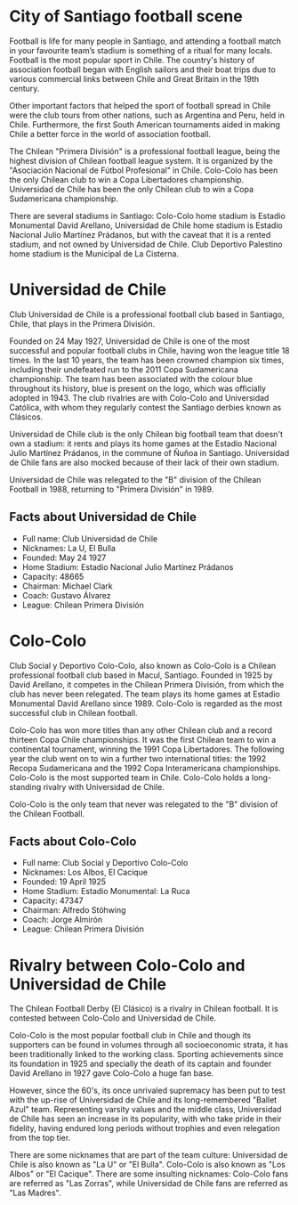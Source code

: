 # City of Santiago football scene
Football is life for many people in Santiago, and attending a football match in your favourite team’s stadium is something of a ritual for many locals. Football is the most popular sport in Chile. The country's history of association football began with English sailors and their boat trips due to various commercial links between Chile and Great Britain in the 19th century.

Other important factors that helped the sport of football spread in Chile were the club tours from other nations, such as Argentina and Peru, held in Chile. Furthermore, the first South American tournaments aided in making Chile a better force in the world of association football. 

The Chilean "Primera División" is a professional football league, being the highest division of Chilean football league system. It is organized by the "Asociación Nacional de Fútbol Profesional" in Chile. Colo-Colo has been the only Chilean club to win a Copa Libertadores championship. Universidad de Chile has been the only Chilean club to win a Copa Sudamericana championship.

There are several stadiums in Santiago: Colo-Colo home stadium is Estadio Monumental David Arellano, Universidad de Chile home stadium is Estadio Nacional Julio Martínez Prádanos, but with the caveat that it is a rented stadium, and not owned by Universidad de Chile. Club Deportivo Palestino home stadium is the Municipal de La Cisterna.

# Universidad de Chile
Club Universidad de Chile is a professional football club based in Santiago, Chile, that plays in the Primera División.

Founded on 24 May 1927, Universidad de Chile is one of the most successful and popular football clubs in Chile, having won the league title 18 times. In the last 10 years, the team has been crowned champion six times, including their undefeated run to the 2011 Copa Sudamericana championship. The team has been associated with the colour blue throughout its history, blue is present on the logo, which was officially adopted in 1943. The club rivalries are with Colo-Colo and Universidad Católica, with whom they regularly contest the Santiago derbies known as Clásicos.

Universidad de Chile club is the only Chilean big football team that doesn't own a stadium: it rents and plays its home games at the Estadio Nacional Julio Martínez Prádanos, in the commune of Ñuñoa in Santiago. Universidad de Chile fans are also mocked because of their lack of their own stadium.

Universidad de Chile was relegated to the "B" division of the Chilean Football in 1988, returning to "Primera División" in 1989. 

## Facts about Universidad de Chile
* Full name: Club Universidad de Chile
* Nicknames: La U, El Bulla
* Founded: May 24 1927
* Home Stadium: Estadio Nacional Julio Martínez Prádanos
* Capacity: 48665
* Chairman: Michael Clark
* Coach: Gustavo Álvarez
* League: Chilean Primera División

# Colo-Colo
Club Social y Deportivo Colo-Colo, also known as Colo-Colo is a Chilean professional football club based in Macul, Santiago. Founded in 1925 by David Arellano, it competes in the Chilean Primera División, from which the club has never been relegated. The team plays its home games at Estadio Monumental David Arellano since 1989. Colo-Colo is regarded as the most successful club in Chilean football.

Colo-Colo has won more titles than any other Chilean club and a record thirteen Copa Chile championships. It was the first Chilean team to win a continental tournament, winning the 1991 Copa Libertadores. The following year the club went on to win a further two international titles: the 1992 Recopa Sudamericana and the 1992 Copa Interamericana championships. Colo-Colo is the most supported team in Chile. Colo-Colo holds a long-standing rivalry with Universidad de Chile.

Colo-Colo is the only team that never was relegated to the "B" division of the Chilean Football.

## Facts about Colo-Colo
* Full name: Club Social y Deportivo Colo-Colo
* Nicknames: Los Albos, El Cacique
* Founded: 19 April 1925
* Home Stadium: Estadio Monumental: La Ruca
* Capacity: 47347
* Chairman: Alfredo Stöhwing
* Coach: Jorge Almirón
* League: Chilean Primera División

# Rivalry between Colo-Colo and Universidad de Chile
The Chilean Football Derby (El Clásico) is a rivalry in Chilean football. It is contested between Colo-Colo and Universidad de Chile.

Colo-Colo is the most popular football club in Chile and though its supporters can be found in volumes through all socioeconomic strata, it has been traditionally linked to the working class. Sporting achievements since its foundation in 1925 and specially the death of its captain and founder David Arellano in 1927 gave Colo-Colo a huge fan base.

However, since the 60's, its once unrivaled supremacy has been put to test with the up-rise of Universidad de Chile and its long-remembered "Ballet Azul" team. Representing varsity values and the middle class, Universidad de Chile has seen an increase in its popularity, with who take pride in their fidelity, having endured long periods without trophies and even relegation from the top tier.

There are some nicknames that are part of the team culture: Universidad de Chile is also known as "La U" or "El Bulla". Colo-Colo is also known as "Los Albos" or "El Cacique". There are some insulting nicknames: Colo-Colo fans are referred as "Las Zorras", while Universidad de Chile fans are referred as "Las Madres".
